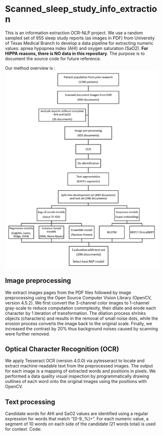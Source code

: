 # Scanned_sleep_study_info_extraction
This is an information extraction OCR-NLP project. We use a random sampled set of 955 sleep study reports (as images in PDF) from  University of Texas Medical Branch to develop a data pipeline for extracting numeric values: apnea hypopnea index (AHI) and oxygen saturation (SaO2). 
**For HIPPA reasons, there is NO data in this repositary**. The purpose is to document the source code for future reference.

Our method overview is :
![alt text](https://github.com/daviden1013/Scanned_sleep_study_info_extraction/blob/main/flowchart.png)

## Image preprocessing ##
We extract images pages from the PDF files followed by image preprocessing using the Open Source Computer Vision Library (OpenCV, version 4.5.2). We first convert the 3-channel color images to 1-channel gray-scale to reduce computation commplexity, then dilate and erode each character by 1 iteration of transformation. The dilation process shrinks objects (characters) and results in the removal of small noise dots, while the erosion process converts the image back to the original scale. Finally, we increased the contrast by 20% thus background noises caused by scanning were further removed. 

## Optical Character Recognition (OCR) ##
We apply Tesseract OCR (version 4.0.0) via pytesseract to locate and extract machine-readable text from the preprocessed images. The output for each image is a mapping of extracted words and positions in pixels. We performed a data quality visual inspection by programmatically drawing outlines of each word onto the original images using the positions with OpenCV. 

## Text processing ##
Candidate words for AHI and SaO2 values are identified using a regular expression for words that match “[0-9.,%]+”. For each numeric value,  a segment of 10 words on each side of the candidate (21 words total) is used for context. 
Code: 
